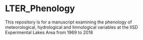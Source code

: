 # LTER_Phenology

This repository is for a manuscript examining the phenology of meteorological, hydrological and limnological variables at the IISD Experimental Lakes Area from 1969 to 2018 
